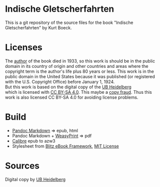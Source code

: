 # Indische Gletscherfahrten

This is a git repository of the source files for the book "Indische Gletscherfahrten" by Kurt Boeck.


# Licenses
The [author](https://de.wikipedia.org/wiki/Kurt_Boeck) of the book died in 1933,
so this work is  should be in the public domain in
its country of origin and other countries and areas where the
copyright term is the author's life plus 80 years or less.
This work is in the public domain in the United States because it was
published (or registered with the U.S. Copyright Office)
before January 1, 1924.
<br/>But this work is based on the digital copy of the  [UB Heidelberg](https://digi.ub.uni-heidelberg.de/diglit/boeck1900)<br/>which is licensed with [CC BY-SA 4.0](https://creativecommons.org/licenses/by-sa/4.0/deed.de).  This maybe a [copy fraud](https://en.wikipedia.org/wiki/Copyfraud).
Thus this work  is also licensed  CC BY-SA 4.0 for avoiding  license problems.

# Build
* [Pandoc Markdown](https://pandoc.org/MANUAL.html#pandocs-markdown) => epub, html
* Pandoc Markdown + [WeasyPrint](https://weasyprint.org/)  => pdf
* [Calibre](https://calibre-ebook.com/) epub to azw3
* Stylesheet from [Blitz eBook Framework](https://friendsofepub.github.io/Blitz/), [MIT License](https://github.com/FriendsOfEpub/Blitz/blob/master/LICENSE)

# Sources
Digital copy by [UB Heidelberg](https://digi.ub.uni-heidelberg.de/diglit/boeck1900)
